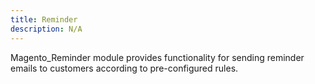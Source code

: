 ```yaml
---
title: Reminder
description: N/A
---
```


Magento_Reminder module provides functionality for sending reminder emails to customers according to pre-configured rules.
